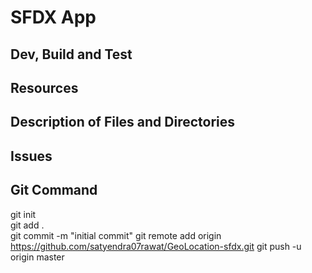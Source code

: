 # SFDX  App

## Dev, Build and Test

## Resources


## Description of Files and Directories


## Issues

## Git Command

git init<br/>
git add .<br/>
git commit -m "initial commit"
git remote add origin https://github.com/satyendra07rawat/GeoLocation-sfdx.git
git push -u origin master
